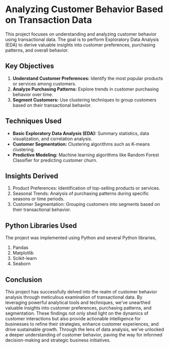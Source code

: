 
# Analyzing Customer Behavior Based on Transaction Data
This project focuses on understanding and analyzing customer behavior using transactional data. The goal is to perform Exploratory Data Analysis (EDA) to derive valuable insights into customer preferences, purchasing patterns, and overall behavior.
## Key Objectives
1. **Understand Customer Preferences:** Identify the most popular products or services among customers.
2. **Analyze Purchasing Patterns:** Explore trends in customer purchasing behavior over time.
3. **Segment Customers:** Use clustering techniques to group customers based on their transactional behavior.

## Techniques Used
- **Basic Exploratory Data Analysis (EDA):**
   Summary statistics, data visualization, and correlation analysis.
- **Customer Segmentation:** Clustering algorithms such as K-means clustering.
- **Predictive Modeling:** Machine learning algorithms like Random Forest Classifier for predicting customer churn.
## Insights Derived 
1. Product Preferences: Identification of top-selling products or services.
2. Seasonal Trends: Analysis of purchasing patterns during specific seasons or time periods.
3. Customer Segmentation: Grouping customers into segments based on their transactional behavior.

## Python Libraries Used

The project was implemented using Python and several Python libraries,

1. Pandas
2. Matplotlib
3. Scikit-learn
4. Seaborn

## Conclusion
This project has successfully delved into the realm of customer behavior analysis through meticulous examination of transactional data. By leveraging powerful analytical tools and techniques, we've unearthed valuable insights into customer preferences, purchasing patterns, and segmentation. These findings not only shed light on the dynamics of customer interactions but also provide actionable intelligence for businesses to refine their strategies, enhance customer experiences, and drive sustainable growth. Through the lens of data analysis, we've unlocked a deeper understanding of customer behavior, paving the way for informed decision-making and strategic business initiatives.